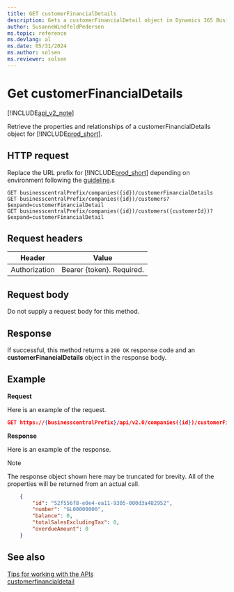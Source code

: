 ```yaml
---
title: GET customerFinancialDetails  
description: Gets a customerFinancialDetail object in Dynamics 365 Business Central.
author: SusanneWindfeldPedersen
ms.topic: reference
ms.devlang: al
ms.date: 05/31/2024
ms.author: solsen
ms.reviewer: solsen
---
```


# Get customerFinancialDetails

[!INCLUDE[api_v2_note](../../../includes/api_v2_note.md)]

Retrieve the properties and relationships of a customerFinancialDetails object for [!INCLUDE[prod_short](../../../includes/prod_short.md)].

## HTTP request
Replace the URL prefix for [!INCLUDE[prod_short](../../../includes/prod_short.md)] depending on environment following the [guideline](../../v2.0/endpoints-apis-for-dynamics.md).s

```
GET businesscentralPrefix/companies({id})/customerFinancialDetails
GET businesscentralPrefix/companies({id})/customers?$expand=customerFinancialDetail
GET businesscentralPrefix/companies({id})/customers({customerId})?$expand=customerFinancialDetail
```

## Request headers

|Header       |Value                    |
|-------------|-------------------------|
|Authorization|Bearer {token}. Required.|

## Request body
Do not supply a request body for this method.

## Response
If successful, this method returns a ```200 OK``` response code and an **customerFinancialDetails** object in the response body.

## Example

**Request**

Here is an example of the request.
```json
GET https://{businesscentralPrefix}/api/v2.0/companies({id})/customerFinancialDetails
```

**Response**

Here is an example of the response. 

> [!NOTE]  
>   The response object shown here may be truncated for brevity. All of the properties will be returned from an actual call.

```json
    {
        "id": "52f556f8-e0e4-ea11-9305-000d3a482952",
        "number": "GL00000000",
        "balance": 0,
        "totalSalesExcludingTax": 0,
        "overdueAmount": 0
    }  
```

## See also
[Tips for working with the APIs](../../../developer/devenv-connect-apps-tips.md)    
[customerfinancialdetail](../resources/dynamics_customerfinancialdetail.md)    
